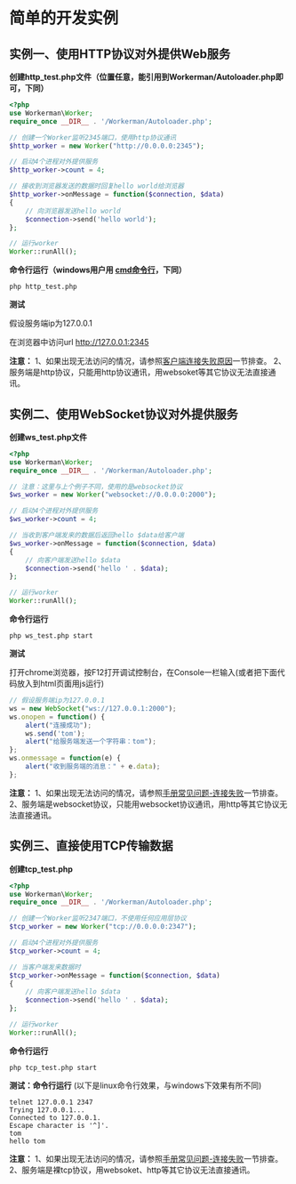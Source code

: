 # 简单的开发实例

## 实例一、使用HTTP协议对外提供Web服务
**创建http_test.php文件（位置任意，能引用到Workerman/Autoloader.php即可，下同）**
```php
<?php
use Workerman\Worker;
require_once __DIR__ . '/Workerman/Autoloader.php';

// 创建一个Worker监听2345端口，使用http协议通讯
$http_worker = new Worker("http://0.0.0.0:2345");

// 启动4个进程对外提供服务
$http_worker->count = 4;

// 接收到浏览器发送的数据时回复hello world给浏览器
$http_worker->onMessage = function($connection, $data)
{
    // 向浏览器发送hello world
    $connection->send('hello world');
};

// 运行worker
Worker::runAll();
```

**命令行运行（windows用户用 [cmd命令行](http://baike.baidu.com/item/%E5%91%BD%E4%BB%A4%E6%8F%90%E7%A4%BA%E7%AC%A6?fromtitle=CMD&fromid=1193011&type=syn)，下同）**
```shell
php http_test.php

```

**测试**


假设服务端ip为127.0.0.1

在浏览器中访问url http://127.0.0.1:2345

 **注意：**
1、如果出现无法访问的情况，请参照[客户端连接失败原因](../faq/client-connect-fail.md)一节排查。
2、服务端是http协议，只能用http协议通讯，用websoket等其它协议无法直接通讯。


## 实例二、使用WebSocket协议对外提供服务
**创建ws_test.php文件**

```php
<?php
use Workerman\Worker;
require_once __DIR__ . '/Workerman/Autoloader.php';

// 注意：这里与上个例子不同，使用的是websocket协议
$ws_worker = new Worker("websocket://0.0.0.0:2000");

// 启动4个进程对外提供服务
$ws_worker->count = 4;

// 当收到客户端发来的数据后返回hello $data给客户端
$ws_worker->onMessage = function($connection, $data)
{
    // 向客户端发送hello $data
    $connection->send('hello ' . $data);
};

// 运行worker
Worker::runAll();
```

**命令行运行**
```shell
php ws_test.php start

```

**测试**

打开chrome浏览器，按F12打开调试控制台，在Console一栏输入(或者把下面代码放入到html页面用js运行)

```javascript
// 假设服务端ip为127.0.0.1
ws = new WebSocket("ws://127.0.0.1:2000");
ws.onopen = function() {
    alert("连接成功");
    ws.send('tom');
    alert("给服务端发送一个字符串：tom");
};
ws.onmessage = function(e) {
    alert("收到服务端的消息：" + e.data);
};
```

  **注意：**
1、如果出现无法访问的情况，请参照[手册常见问题-连接失败](../faq/client-connect-fail.md)一节排查。
2、服务端是websocket协议，只能用websocket协议通讯，用http等其它协议无法直接通讯。 

## 实例三、直接使用TCP传输数据
**创建tcp_test.php**

```php
<?php
use Workerman\Worker;
require_once __DIR__ . '/Workerman/Autoloader.php';

// 创建一个Worker监听2347端口，不使用任何应用层协议
$tcp_worker = new Worker("tcp://0.0.0.0:2347");

// 启动4个进程对外提供服务
$tcp_worker->count = 4;

// 当客户端发来数据时
$tcp_worker->onMessage = function($connection, $data)
{
    // 向客户端发送hello $data
    $connection->send('hello ' . $data);
};

// 运行worker
Worker::runAll();
```

**命令行运行**

```shell
php tcp_test.php start

```

**测试：命令行运行**
(以下是linux命令行效果，与windows下效果有所不同)
```shell
telnet 127.0.0.1 2347
Trying 127.0.0.1...
Connected to 127.0.0.1.
Escape character is '^]'.
tom
hello tom
```

**注意：**
1、如果出现无法访问的情况，请参照[手册常见问题-连接失败](../faq/client-connect-fail.md)一节排查。
2、服务端是裸tcp协议，用websoket、http等其它协议无法直接通讯。

